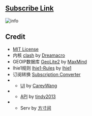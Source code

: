 ## [Subscribe Link](https://raw.githubusercontent.com/wmyfelix/ClashConfigsSharing/NPO/universal.yaml)
![info](https://github.com/wmyfelix/ClashConfigsSharing/blob/NPO/info.png)
## Credit
* [MIT License](https://github.com/vernesong/OpenClash/blob/master/LICENSE)
* 内核 [clash](https://github.com/Dreamacro/clash) by [Dreamacro](https://github.com/Dreamacro)
* GEOIP数据库 [GeoLite2](https://dev.maxmind.com/geoip/geoip2/geolite2/) by [MaxMind](https://www.maxmind.com)
* lhie1规则 [lhie1-Rules](https://github.com/lhie1/Rules) by [lhie1](https://github.com/lhie1)
* 订阅转换 [Subscription Converter](https://web.api.10101.io/)
* * [UI](https://github.com/CareyWang/sub-web) by [CareyWang](https://github.com/CareyWang/)
* * [API]((https://github.com/tindy2013/subconverter)) by [tindy2013](https://github.com/tindy2013/)
* * Serv by [方寸间](https://10101.io)

